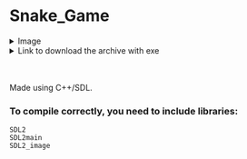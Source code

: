 # Snake_Game
<details><summary>Image</summary>
<p>

![image](https://user-images.githubusercontent.com/98063983/209440097-26736af4-e449-4545-a314-19a2ca8b5795.png)

</p>
</details>

<details><summary>Link to download the archive with exe</summary>
<p>

https://drive.google.com/uc?export=download&id=1qr6vDlgWSLQBbCfdG1vpiHUz44J1iEKI

</p>
</details>

<br/>
<br/>

Made using C++/SDL. <br/>
### To compile correctly, you need to include libraries:
```
SDL2
SDL2main
SDL2_image
```
